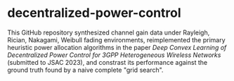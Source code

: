 # decentralized-power-control

This GitHub repository synthesized channel gain data under Rayleigh, Rician, Nakagami, Weibull fading environments, reimplemented the primary heuristic power allocation algorithms in the paper _Deep Convex Learning of Decentralized Power Control for 3GPP Heterogeneous Wireless Networks_ (submitted to JSAC 2023), and constrast its performance against the ground truth found by a naive complete "grid search".
